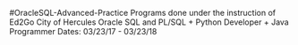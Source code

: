 #OracleSQL-Advanced-Practice
Programs done under the instruction of Ed2Go
City of Hercules
Oracle SQL and PL/SQL + Python Developer + Java Programmer
Dates: 03/23/17 - 03/23/18
